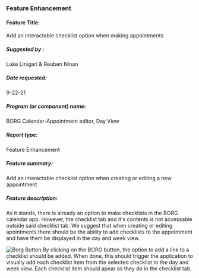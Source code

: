 ### Feature Enhancement

#### Feature Title:

Add an interactable checklist option when making appointments

##### Suggested by :

Luke Linigari & Reuben Ninan

##### Date requested:

9-22-21

##### Program (or component) name:

BORG Calendar-Appointment editor, Day View

##### Report type:

Feature Enhancement

##### Feature summary:

Add an interactable checklist option when creating or editing a new appointment

##### Feature description:

As it stands, there is already an option to make checklists in the BORG calendar app. However, the checklist tab and it's contents is not accessable outside said checklist tab. We suggest that when creating or editing apointments there should be the ability to add checklists to the appointment and have them be displayed in the day and week view.

![Borg Button](/assets/button.JPG)
By clicking on the BORG button, the option to add a link to a checklist should be added. When done, this should trigger the application to visually add each checklist item from the selected checklist to the day and week view. Each checklist item should apear as they do in the checklist tab.
